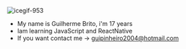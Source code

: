 ![icegif-953](https://user-images.githubusercontent.com/67485045/175936888-895703ba-9c76-490d-a356-d2da1e7d738a.gif)


- My name is Guilherme Brito, i'm 17 years
- Iam learning JavaScript and ReactNative
- If you want contact me -> guipinheiro2004@hotmail.com

